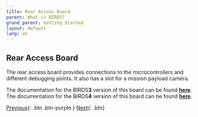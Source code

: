 ```yaml
---
title: Rear Access Board
parent: What is BIRDS?
grand_parent: Getting Started
layout: default
lang: en
---
```


## Rear Access Board

The rear access board provides connections to the microcontrollers and different debugging points. It also has a slot for a mission payload camera.

The documentation for the BIRDS**3** version of this board can be found [**here**](https://github.com/BIRDSOpenSource/BIRDS3-RAB).
The documentation for the BIRDS**4** version of this board can be found [**here**](https://github.com/BIRDSOpenSource/BIRDS4-RAB).


[Previous]({{site.url}}/overview/birds/GS-software){: .btn .btn-purple }
[Next]({{site.url}}/overview/birds/solar-page){: .btn}